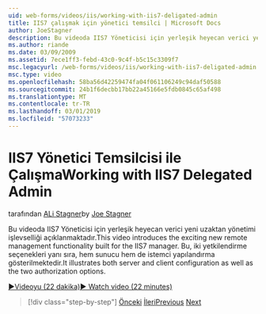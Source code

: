 ```yaml
---
uid: web-forms/videos/iis/working-with-iis7-deligated-admin
title: IIS7 çalışmak için yönetici temsilci | Microsoft Docs
author: JoeStagner
description: Bu videoda IIS7 Yöneticisi için yerleşik heyecan verici yeni uzaktan yönetimi işlevselliği açıklanmaktadır. Hem sunucu hem de istemci yapılandırması Hoş Geldiniz gösterir...
ms.author: riande
ms.date: 03/09/2009
ms.assetid: 7ece1ff3-febd-43c0-9c4f-b5c15c3309f7
msc.legacyurl: /web-forms/videos/iis/working-with-iis7-deligated-admin
msc.type: video
ms.openlocfilehash: 58ba56d42259474fa04f061106249c94daf50588
ms.sourcegitcommit: 24b1f6decbb17bb22a45166e5fdb0845c65af498
ms.translationtype: MT
ms.contentlocale: tr-TR
ms.lasthandoff: 03/01/2019
ms.locfileid: "57073233"
---
```

<a name="working-with-iis7-delegated-admin"></a><span data-ttu-id="c74e1-104">IIS7 Yönetici Temsilcisi ile Çalışma</span><span class="sxs-lookup"><span data-stu-id="c74e1-104">Working with IIS7 Delegated Admin</span></span>
====================
<span data-ttu-id="c74e1-105">tarafından [ALi Stagner](https://github.com/JoeStagner)</span><span class="sxs-lookup"><span data-stu-id="c74e1-105">by [Joe Stagner](https://github.com/JoeStagner)</span></span>

<span data-ttu-id="c74e1-106">Bu videoda IIS7 Yöneticisi için yerleşik heyecan verici yeni uzaktan yönetimi işlevselliği açıklanmaktadır.</span><span class="sxs-lookup"><span data-stu-id="c74e1-106">This video introduces the exciting new remote management functionality built for the IIS7 manager.</span></span> <span data-ttu-id="c74e1-107">Bu, iki yetkilendirme seçenekleri yanı sıra, hem sunucu hem de istemci yapılandırma gösterilmektedir.</span><span class="sxs-lookup"><span data-stu-id="c74e1-107">It illustrates both server and client configuration as well as the two authorization options.</span></span>

[<span data-ttu-id="c74e1-108">&#9654;Videoyu (22 dakika)</span><span class="sxs-lookup"><span data-stu-id="c74e1-108">&#9654; Watch video (22 minutes)</span></span>](https://channel9.msdn.com/Blogs/ASP-NET-Site-Videos/working-with-iis7-deligated-admin)

> [!div class="step-by-step"]
> <span data-ttu-id="c74e1-109">[Önceki](developing-and-deploying-in-a-shared-hosting.md)
> [İleri](feature-specific-delegated-management.md)</span><span class="sxs-lookup"><span data-stu-id="c74e1-109">[Previous](developing-and-deploying-in-a-shared-hosting.md)
[Next](feature-specific-delegated-management.md)</span></span>
